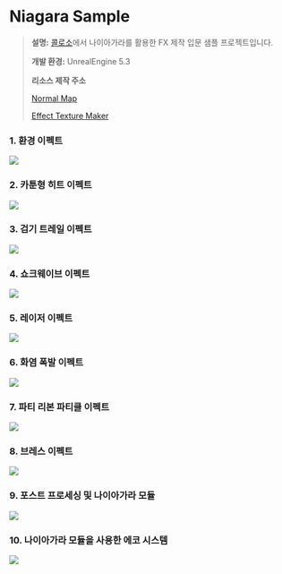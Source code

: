 # Niagara Sample
> **설명:** [콜로소](https://coloso.co.kr/products/gamegraphic_ryusungwook)에서 나이아가라를 활용한 FX 제작 입문 샘플 프로젝트입니다.
>
> **개발 환경:** UnrealEngine 5.3
>
> **리소스 제작 주소**
> 
> [Normal Map](https://cpetry.github.io/NormalMap-Online/)
> 
> [Effect Texture Maker](https://mebiusbox.github.io/contents/EffectTextureMaker/)

### 1. 환경 이펙트
<img src="https://github.com/ludensor/NiagaraSample/assets/76856672/863d3666-3c97-4e2e-9c77-d7882b3a04a4.gif">

### 2. 카툰형 히트 이펙트
<img src="https://github.com/ludensor/NiagaraSample/assets/76856672/e9c7084d-b796-402f-878c-f1fade4d3dfa.gif">

### 3. 검기 트레일 이펙트
<img src="https://github.com/ludensor/NiagaraSample/assets/76856672/5aabba09-1a18-4cc8-a7ff-10db5e1b20e2.gif">

### 4. 쇼크웨이브 이펙트
<img src="https://github.com/ludensor/NiagaraSample/assets/76856672/a97c7501-1a25-4fbd-a988-35287d927e42.gif">

### 5. 레이저 이펙트
<img src="https://github.com/ludensor/NiagaraSample/assets/76856672/7532fcc4-405a-4dcc-a292-f14e44698ffd.gif">

### 6. 화염 폭발 이펙트
<img src="https://github.com/ludensor/NiagaraSample/assets/76856672/4833d453-6c9c-45f8-abc4-08c0aeeca321.gif">

### 7. 파티 리본 파티클 이펙트
<img src="https://github.com/ludensor/NiagaraSample/assets/76856672/fa3a0f01-4f92-431f-aa49-1626e5075171.gif">

### 8. 브레스 이펙트
<img src="https://github.com/ludensor/NiagaraSample/assets/76856672/e495d6d6-81af-405d-8ab5-f0ddd3b7e70b.gif">

### 9. 포스트 프로세싱 및 나이아가라 모듈
<img src="https://github.com/ludensor/NiagaraSample/assets/76856672/7d796cc8-6633-4974-8a46-52497476047f.gif">

### 10. 나이아가라 모듈을 사용한 에코 시스템
<img src="https://github.com/ludensor/NiagaraSample/assets/76856672/03e4dba0-6e35-43a1-873d-56a2025a7f93.gif">

